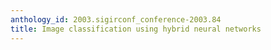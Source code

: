```yaml
---
anthology_id: 2003.sigirconf_conference-2003.84
title: Image classification using hybrid neural networks
---
```

